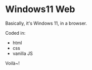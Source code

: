 # Windows11 Web
Basically, it's Windows 11, in a browser.

Coded in:
- html
- css
- vanilla JS

Voilà~!
